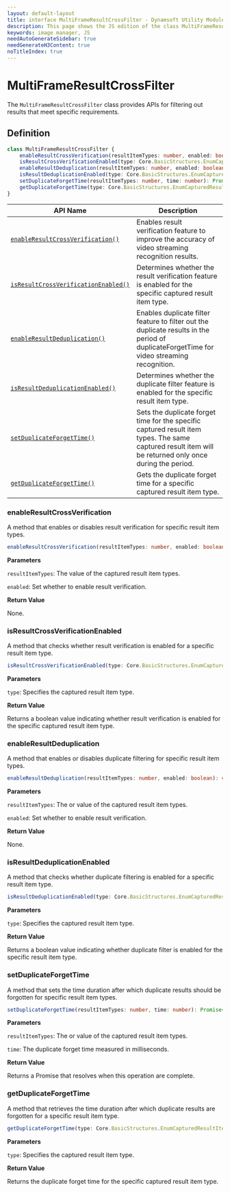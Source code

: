 ```yaml
---
layout: default-layout
title: interface MultiFrameResultCrossFilter - Dynamsoft Utility Module JS Edition API Reference
description: This page shows the JS edition of the class MultiFrameResultCrossFilter in Dynamsoft Utility Module.
keywords: image manager, JS
needAutoGenerateSidebar: true
needGenerateH3Content: true
noTitleIndex: true
---
```


# MultiFrameResultCrossFilter

The `MultiFrameResultCrossFilter` class provides APIs for filtering out results that meet specific requirements.

## Definition

```typescript
class MultiFrameResultCrossFilter {
    enableResultCrossVerification(resultItemTypes: number, enabled: boolean): void;
    isResultCrossVerificationEnabled(type: Core.BasicStructures.EnumCapturedResultItemType): boolean;
    enableResultDeduplication(resultItemTypes: number, enabled: boolean): void;
    isResultDeduplicationEnabled(type: Core.BasicStructures.EnumCapturedResultItemType): boolean;
    setDuplicateForgetTime(resultItemTypes: number, time: number): Promise<void>;
    getDuplicateForgetTime(type: Core.BasicStructures.EnumCapturedResultItemType): Promise<number>;
}
```

| API Name                                                                  | Description                                                                                                                                             |
| ------------------------------------------------------------------------- | ------------------------------------------------------------------------------------------------------------------------------------------------------- |
| [`enableResultCrossVerification()`](#enableresultcrossverification)       | Enables result verification feature to improve the accuracy of video streaming recognition results.                                                     |
| [`isResultCrossVerificationEnabled()`](#isresultcrossverificationenabled) | Determines whether the result verification feature is enabled for the specific captured result item type.                                               |
| [`enableResultDeduplication()`](#enableresultdeduplication)               | Enables duplicate filter feature to filter out the duplicate results in the period of duplicateForgetTime for video streaming recognition.              |
| [`isResultDeduplicationEnabled()`](#isresultdeduplicationenabled)         | Determines whether the duplicate filter feature is enabled for the specific result item type.                                                           |
| [`setDuplicateForgetTime()`](#setduplicateforgettime)                     | Sets the duplicate forget time for the specific captured result item types. The same captured result item will be returned only once during the period. |
| [`getDuplicateForgetTime()`](#getduplicateforgettime)                     | Gets the duplicate forget time for a specific captured result item type.                                                                                |


### enableResultCrossVerification

A method that enables or disables result verification for specific result item types.

```typescript
enableResultCrossVerification(resultItemTypes: number, enabled: boolean): void;
```

**Parameters**

`resultItemTypes`:  The value of the captured result item types.

`enabled`: Set whether to enable result verification.

**Return Value**

None.

### isResultCrossVerificationEnabled

A method that checks whether result verification is enabled for a specific result item type.

```typescript
isResultCrossVerificationEnabled(type: Core.BasicStructures.EnumCapturedResultItemType): boolean;
```

**Parameters**

`type`:  Specifies the captured result item type.

**Return Value**

Returns a boolean value indicating whether result verification is enabled for the specific captured result item type.

### enableResultDeduplication

A method that enables or disables duplicate filtering for specific result item types.

```typescript
enableResultDeduplication(resultItemTypes: number, enabled: boolean): void;
```

**Parameters**

`resultItemTypes`:  The or value of the captured result item types.

`enabled`: Set whether to enable result verification.

**Return Value**

None.

### isResultDeduplicationEnabled

A method that checks whether duplicate filtering is enabled for a specific result item type.

```typescript
isResultDeduplicationEnabled(type: Core.BasicStructures.EnumCapturedResultItemType): boolean;
```

**Parameters**

`type`:  Specifies the captured result item type.

**Return Value**

Returns a boolean value indicating whether duplicate filter is enabled for the specific result item type.

### setDuplicateForgetTime

A method that sets the time duration after which duplicate results should be forgotten for specific result item types.

```typescript
setDuplicateForgetTime(resultItemTypes: number, time: number): Promise<void>;
```

**Parameters**

`resultItemTypes`: The or value of the captured result item types.

`time`: The duplicate forget time measured in milliseconds.

**Return Value**

Returns a Promise that resolves when this operation are complete.

### getDuplicateForgetTime

A method that retrieves the time duration after which duplicate results are forgotten for a specific result item type.

```typescript
getDuplicateForgetTime(type: Core.BasicStructures.EnumCapturedResultItemType): Promise<number>;
```

**Parameters**

`type`: Specifies the captured result item type.

**Return Value**

Returns the duplicate forget time for the specific captured result item type.

